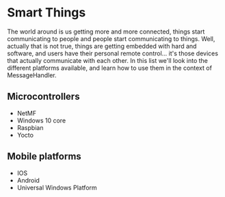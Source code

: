 # Smart Things

The world around is us getting more and more connected, things start communicating to people and people start communicating to things. Well, actually that is not true, things are getting embedded with hard and software, and users have their personal remote control... it's those devices that actually communicate with each other. In this list we'll look into the different platforms available, and learn how to use them in the context of MessageHandler.

## Microcontrollers

* NetMF
* Windows 10 core
* Raspbian
* Yocto

## Mobile platforms

* IOS
* Android
* Universal Windows Platform